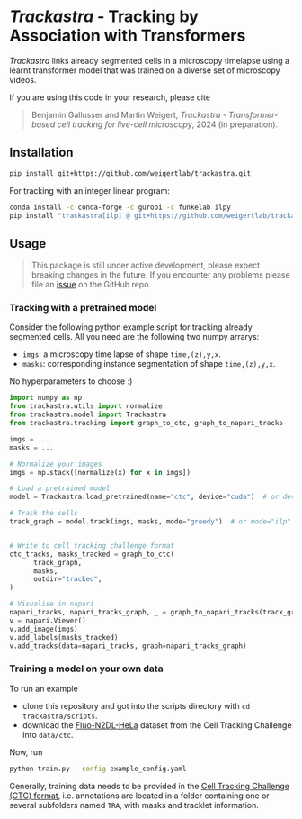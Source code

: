 # *Trackastra* - Tracking by Association with Transformers

*Trackastra* links already segmented cells in a microscopy timelapse using a learnt transformer model that was trained on a diverse set of microscopy videos.
<!-- TODO ## Overview, including an image/video -->

If you are using this code in your research, please cite
> Benjamin Gallusser and Martin Weigert, *Trackastra - Transformer-based cell tracking for live-cell microscopy*, 2024 (in preparation).


## Installation
```bash
pip install git+https://github.com/weigertlab/trackastra.git
```

For tracking with an integer linear program:
```bash
conda install -c conda-forge -c gurobi -c funkelab ilpy
pip install "trackastra[ilp] @ git+https://github.com/weigertlab/trackastra.git"
```

## Usage

> This package is still under active development, please expect breaking changes in the future. If you encounter any problems please file an [issue](https://github.com/weigertlab/trackastra/issues) on the GitHub repo.

### Tracking with a pretrained model

Consider the following python example script for tracking already segmented cells. All you need are the following two numpy arrarys:
- `imgs`: a microscopy time lapse of shape `time,(z),y,x`.
- `masks`: corresponding instance segmentation of shape `time,(z),y,x`.

No hyperparameters to choose :)

```python
import numpy as np
from trackastra.utils import normalize
from trackastra.model import Trackastra
from trackastra.tracking import graph_to_ctc, graph_to_napari_tracks

imgs = ...
masks = ...

# Normalize your images
imgs = np.stack([normalize(x) for x in imgs])

# Load a pretrained model
model = Trackastra.load_pretrained(name="ctc", device="cuda")  # or device="cpu"

# Track the cells
track_graph = model.track(imgs, masks, mode="greedy")  # or mode="ilp"


# Write to cell tracking challenge format
ctc_tracks, masks_tracked = graph_to_ctc(
      track_graph,
      masks,
      outdir="tracked",
)

# Visualise in napari
napari_tracks, napari_tracks_graph, _ = graph_to_napari_tracks(track_graph)
v = napari.Viewer()
v.add_image(imgs)
v.add_labels(masks_tracked)
v.add_tracks(data=napari_tracks, graph=napari_tracks_graph)
```

### Training a model on your own data

To run an example
- clone this repository and got into the scripts directory with `cd trackastra/scripts`.
- download the [Fluo-N2DL-HeLa](http://data.celltrackingchallenge.net/training-datasets/Fluo-N2DL-HeLa.zip) dataset from the Cell Tracking Challenge into `data/ctc`.

Now, run
```bash
python train.py --config example_config.yaml
```

Generally, training data needs to be provided in the [Cell Tracking Challenge (CTC) format](http://public.celltrackingchallenge.net/documents/Naming%20and%20file%20content%20conventions.pdf), i.e. annotations are located in a folder containing one or several subfolders named `TRA`, with masks and tracklet information.
